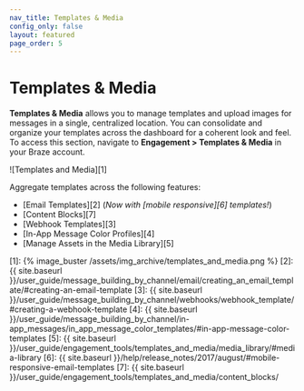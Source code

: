 ```yaml
---
nav_title: Templates & Media
config_only: false
layout: featured
page_order: 5
---
```

# Templates & Media

__Templates & Media__ allows you to manage templates and upload images for messages in a single, centralized location.  You can consolidate and organize your templates across the dashboard for a coherent look and feel.  To access this section, navigate to __Engagement > Templates & Media__ in your Braze account.

![Templates and Media][1]

Aggregate templates across the following features:

- [Email Templates][2] (_Now with [mobile responsive][6] templates!_)
- [Content Blocks][7]
- [Webhook Templates][3]
- [In-App Message Color Profiles][4]
- [Manage Assets in the Media Library][5]

[1]: {% image_buster /assets/img_archive/templates_and_media.png %}
[2]: {{ site.baseurl }}/user_guide/message_building_by_channel/email/creating_an_email_template/#creating-an-email-template
[3]: {{ site.baseurl }}/user_guide/message_building_by_channel/webhooks/webhook_template/#creating-a-webhook-template
[4]: {{ site.baseurl }}/user_guide/message_building_by_channel/in-app_messages/in_app_message_color_templates/#in-app-message-color-templates
[5]: {{ site.baseurl }}/user_guide/engagement_tools/templates_and_media/media_library/#media-library
[6]: {{ site.baseurl }}/help/release_notes/2017/august/#mobile-responsive-email-templates
[7]: {{ site.baseurl }}/user_guide/engagement_tools/templates_and_media/content_blocks/
